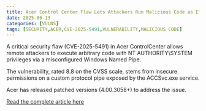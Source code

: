 ```yaml
---
title: Acer Control Center Flaw Lets Attackers Run Malicious Code as Elevated User
date: 2025-06-13
categories: [VULNS]
tags: [SECURITY,ACER,CVE-2025-5491,VULNERABILITY,MALICIOUS CODE]
---
```


A critical security flaw (CVE-2025-5491) in Acer ControlCenter allows remote attackers to execute arbitrary code with NT AUTHORITY\SYSTEM privileges via a misconfigured Windows Named Pipe.

The vulnerability, rated 8.8 on the CVSS scale, stems from insecure permissions on a custom protocol pipe exposed by the ACCSvc.exe service.

Acer has released patched versions (4.00.3058+) to address the issue.

[Read the complete article here](https://gbhackers.com/acer-control-center-flaw/) 